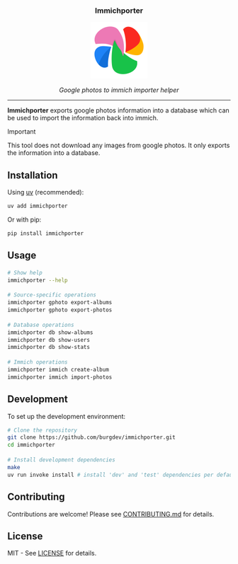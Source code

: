 <h3 align="center"><b>Immichporter</b></h3>
<p align="center">
  <a href="https://burgdev.github.io/immichporter"><img src="https://raw.githubusercontent.com/burgdev/immichporter/refs/heads/main/assets/logo/logo.svg" alt="Immichporter" width="128" /></a>
</p>
<p align="center">
    <em>Google photos to immich importer helper</em>
</p>
<!--
<p align="center">
    <b><a href="https://burgdev.github.io/immichporter">Documentation</a></b>
    | <b><a href="https://pypi.org/project/immichporter">PyPI</a></b>
    -->
</p>

---
<!-- # --8<-- [start:readme_index] <!-- -->

**Immichporter** exports google photos information into a database which can be used to import the information back into immich.

> [!IMPORTANT]
> This tool does not download any images from google photos. It only exports the information into a database.


## Installation

Using [uv](https://github.com/astral-sh/uv) (recommended):
```bash
uv add immichporter
```

Or with pip:
```bash
pip install immichporter
```


## Usage

```bash
# Show help
immichporter --help

# Source-specific operations
immichporter gphoto export-albums
immichporter gphoto export-photos

# Database operations
immichporter db show-albums
immichporter db show-users
immichporter db show-stats

# Immich operations
immichporter immich create-album
immichporter immich import-photos
```
<!-- # --8<-- [end:readme_index] <!-- -->

<!--
## Documentation

For complete documentation, including API reference and advanced usage, please visit the [documentation site](https://burgdev.github.io/immichporter/docu/).
-->

<!-- # --8<-- [start:readme_development] <!-- -->
## Development

To set up the development environment:

```bash
# Clone the repository
git clone https://github.com/burgdev/immichporter.git
cd immichporter

# Install development dependencies
make
uv run invoke install # install 'dev' and 'test' dependencies per default, use --all to install all dependencies
```
<!-- # --8<-- [end:readme_development] <!-- -->

## Contributing

Contributions are welcome! Please see [CONTRIBUTING.md](CONTRIBUTING.md) for details.

## License

MIT - See [LICENSE](LICENSE) for details.
